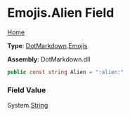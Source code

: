 # Emojis\.Alien Field

[Home](../../../README.md)

**Type**: [DotMarkdown](../../README.md)\.[Emojis](../README.md)

**Assembly**: DotMarkdown\.dll

```csharp
public const string Alien = ":alien:"
```

### Field Value

System\.[String](https://docs.microsoft.com/en-us/dotnet/api/system.string)